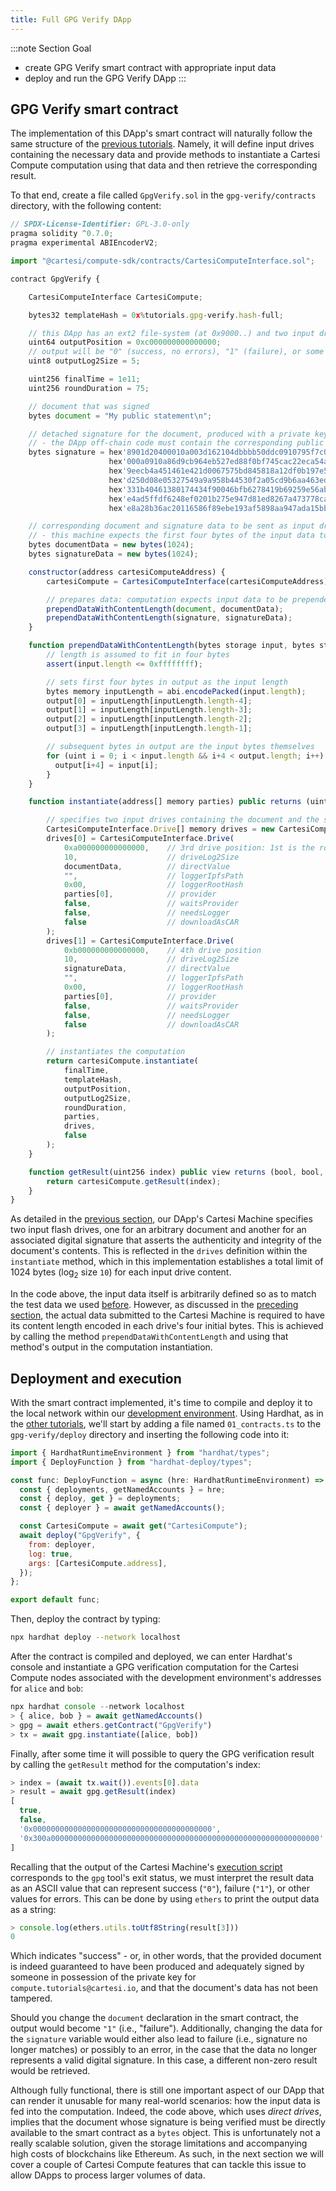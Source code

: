 ```yaml
---
title: Full GPG Verify DApp
---
```


:::note Section Goal
- create GPG Verify smart contract with appropriate input data
- deploy and run the GPG Verify DApp
:::


## GPG Verify smart contract

The implementation of this DApp's smart contract will naturally follow the same structure of the [previous tutorials](../calculator/full-dapp.md). Namely, it will define input drives containing the necessary data and provide methods to instantiate a Cartesi Compute computation using that data and then retrieve the corresponding result.

To that end, create a file called `GpgVerify.sol` in the `gpg-verify/contracts` directory, with the following content:

```javascript
// SPDX-License-Identifier: GPL-3.0-only
pragma solidity ^0.7.0;
pragma experimental ABIEncoderV2;

import "@cartesi/compute-sdk/contracts/CartesiComputeInterface.sol";

contract GpgVerify {

    CartesiComputeInterface CartesiCompute;

    bytes32 templateHash = 0x%tutorials.gpg-verify.hash-full;

    // this DApp has an ext2 file-system (at 0x9000..) and two input drives (at 0xa000.. and 0xb000..), so the output will be at 0xc000..
    uint64 outputPosition = 0xc000000000000000;
    // output will be "0" (success, no errors), "1" (failure), or some other error code that certainly fits into the minimum size of 32 bytes
    uint8 outputLog2Size = 5;

    uint256 finalTime = 1e11;
    uint256 roundDuration = 75;

    // document that was signed
    bytes document = "My public statement\n";

    // detached signature for the document, produced with a private key
    // - the DApp off-chain code must contain the corresponding public key in order to verify the signature
    bytes signature = hex'8901d20400010a003d162104dbbbb50ddc0910795f7c0b48a86d9cb964eb527e05025f19fa431f1c6465736361727465732e7475746f7269616c7340636172746573692e696f'
                      hex'000a0910a86d9cb964eb527ed88f0bf745cac22eca54a050edf5ce62ab5c8857bab9807d4b6cc4b01b47c640669f14c9457d129225d005585f7a4cec2c41bd088b0d622c4ee2'
                      hex'9eecb4a451461e421d0067575bd845818a12df0b197e525da3dea2c89f0210325d766a11da824d9469bea5add6c9f91c09098f72cca806f4b0eb3ff622531171f9ae5b855366'
                      hex'd250d08e05327549a9a958b44530f2a05cd9b6aa463eda223f16ff8655ab2e4bf7f66bb2fa29913c1f04080a24dd10e754d277c346909a3510305b7fd9ca2a4bbd412fc50818'
                      hex'331b40461380174434f90046bfb6278419b69259e56abfa504c5965e37d1aa355302d8b6aac98abe5be1c02c78d5a2e9e4df0eba43a91717407811e20b800120f349aa1b51a1'
                      hex'e4ad5ffdf6248ef0201b275e947d81ed8267a473778cab78ead5f39e60edaf9c17a6c558eeb0ca7e7acc1343a1f7a431d21598edd470a080ed377ab0c4824f95589ab1c40568'
                      hex'e8a28b36ac20116586f89ebe193af5898aa947ada15bbbb8d09e3894c33d7bdb20a8b1bc6be60ac03fdbc0be0ffdfa326c';

    // corresponding document and signature data to be sent as input drives to the off-chain Cartesi Machine
    // - this machine expects the first four bytes of the input data to encode the length of the content of interest
    bytes documentData = new bytes(1024);
    bytes signatureData = new bytes(1024);

    constructor(address cartesiComputeAddress) {
        cartesiCompute = CartesiComputeInterface(cartesiComputeAddress);

        // prepares data: computation expects input data to be prepended by four bytes that encode the length of the content
        prependDataWithContentLength(document, documentData);
        prependDataWithContentLength(signature, signatureData);
    }

    function prependDataWithContentLength(bytes storage input, bytes storage output) internal {
        // length is assumed to fit in four bytes
        assert(input.length <= 0xffffffff);

        // sets first four bytes in output as the input length
        bytes memory inputLength = abi.encodePacked(input.length);
        output[0] = inputLength[inputLength.length-4];
        output[1] = inputLength[inputLength.length-3];
        output[2] = inputLength[inputLength.length-2];
        output[3] = inputLength[inputLength.length-1];

        // subsequent bytes in output are the input bytes themselves
        for (uint i = 0; i < input.length && i+4 < output.length; i++) {
          output[i+4] = input[i];
        }
    }

    function instantiate(address[] memory parties) public returns (uint256) {

        // specifies two input drives containing the document and the signature
        CartesiComputeInterface.Drive[] memory drives = new CartesiComputeInterface.Drive[](2)
        drives[0] = CartesiComputeInterface.Drive(
            0xa000000000000000,    // 3rd drive position: 1st is the root file-system (0x8000..), 2nd is the dapp-data file-system (0x9000..)
            10,                    // driveLog2Size
            documentData,          // directValue
            "",                    // loggerIpfsPath
            0x00,                  // loggerRootHash
            parties[0],            // provider
            false,                 // waitsProvider
            false,                 // needsLogger
            false                  // downloadAsCAR
        );
        drives[1] = CartesiComputeInterface.Drive(
            0xb000000000000000,    // 4th drive position
            10,                    // driveLog2Size
            signatureData,         // directValue
            "",                    // loggerIpfsPath
            0x00,                  // loggerRootHash
            parties[0],            // provider
            false,                 // waitsProvider
            false,                 // needsLogger
            false                  // downloadAsCAR
        );

        // instantiates the computation
        return cartesiCompute.instantiate(
            finalTime,
            templateHash,
            outputPosition,
            outputLog2Size,
            roundDuration,
            parties,
            drives,
            false
        );
    }

    function getResult(uint256 index) public view returns (bool, bool, address, bytes memory) {
        return cartesiCompute.getResult(index);
    }
}
```

As detailed in the [previous section](../gpg-verify/cartesi-machine.md#full-machine-implementation), our DApp's Cartesi Machine specifies two input flash drives, one for an arbitrary document and another for an associated digital signature that asserts the authenticity and integrity of the document's contents. This is reflected in the `drives` definition within the `instantiate` method, which in this implementation establishes a total limit of 1024 bytes (log<sub>2</sub> size `10`) for each input drive content.

In the code above, the input data itself is arbitrarily defined so as to match the test data we used [before](../gpg-verify/ext2-gpg.md#test-data). However, as discussed in the [preceding section](../gpg-verify/cartesi-machine.md), the actual data submitted to the Cartesi Machine is required to have its content length encoded in each drive's four initial bytes. This is achieved by calling the method `prependDataWithContentLength` and using that method's output in the computation instantiation.


## Deployment and execution

With the smart contract implemented, it's time to compile and deploy it to the local network within our [development environment](../compute-env.md). Using Hardhat, as in the [other tutorials](../helloworld/deploy-run.md#deployment), we'll start by adding a file named `01_contracts.ts` to the `gpg-verify/deploy` directory and inserting the following code into it:

```javascript
import { HardhatRuntimeEnvironment } from "hardhat/types";
import { DeployFunction } from "hardhat-deploy/types";

const func: DeployFunction = async (hre: HardhatRuntimeEnvironment) => {
  const { deployments, getNamedAccounts } = hre;
  const { deploy, get } = deployments;
  const { deployer } = await getNamedAccounts();

  const CartesiCompute = await get("CartesiCompute");
  await deploy("GpgVerify", {
    from: deployer,
    log: true,
    args: [CartesiCompute.address],
  });
};

export default func;
```

Then, deploy the contract by typing:

```bash
npx hardhat deploy --network localhost
```

After the contract is compiled and deployed, we can enter Hardhat's console and instantiate a GPG verification computation for the Cartesi Compute nodes associated with the development environment's addresses for `alice` and `bob`:

```javascript
npx hardhat console --network localhost
> { alice, bob } = await getNamedAccounts()
> gpg = await ethers.getContract("GpgVerify")
> tx = await gpg.instantiate([alice, bob])
```

Finally, after some time it will possible to query the GPG verification result by calling the `getResult` method for the computation's index:

```javascript
> index = (await tx.wait()).events[0].data
> result = await gpg.getResult(index)
[
  true,
  false,
  '0x0000000000000000000000000000000000000000',
  '0x300a000000000000000000000000000000000000000000000000000000000000'
]
```

Recalling that the output of the Cartesi Machine's [execution script](../gpg-verify/cartesi-machine.md#final-execution-script) corresponds to the `gpg` tool's exit status, we must interpret the result data as an ASCII value that can represent success (`"0"`), failure (`"1"`), or other values for errors. This can be done by using `ethers` to print the output data as a string:

```javascript
> console.log(ethers.utils.toUtf8String(result[3]))
0
```

Which indicates "success" - or, in other words, that the provided document is indeed guaranteed to have been produced and adequately signed by someone in possession of the private key for `compute.tutorials@cartesi.io`, and that the document's data has not been tampered.

Should you change the `document` declaration in the smart contract, the output would become `"1"` (i.e., "failure"). Additionally, changing the data for the `signature` variable would either also lead to failure (i.e., signature no longer matches) or possibly to an error, in the case that the data no longer represents a valid digital signature. In this case, a different non-zero result would be retrieved.

Although fully functional, there is still one important aspect of our DApp that can render it unusable for many real-world scenarios: how the input data is fed into the computation. Indeed, the code above, which uses *direct drives*, implies that the document whose signature is being verified must be directly available to the smart contract as a `bytes` object. This is unfortunately not a really scalable solution, given the storage limitations and accompanying high costs of blockchains like Ethereum. As such, in the next section we will cover a couple of Cartesi Compute features that can tackle this issue to allow DApps to process larger volumes of data.
